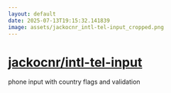 ```yaml
---
layout: default
date: 2025-07-13T19:15:32.141839
image: assets/jackocnr_intl-tel-input_cropped.png
---
```


# [jackocnr/intl-tel-input](https://github.com/jackocnr/intl-tel-input)

phone input with country flags and validation
